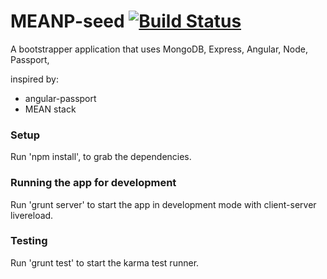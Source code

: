 MEANP-seed   [![Build Status](https://drone.io/github.com/mravinale/meanp-seed/status.png)](https://drone.io/github.com/mravinale/meanp-seed/latest)
================

A bootstrapper application that uses MongoDB, Express, Angular, Node, Passport,
 
inspired by:
 * angular-passport 
 * MEAN stack
 
### Setup
Run 'npm install', to grab the dependencies.

### Running the app for development
Run 'grunt server' to start the app in development mode with client-server livereload.

### Testing
Run 'grunt test' to start the karma test runner.
 
